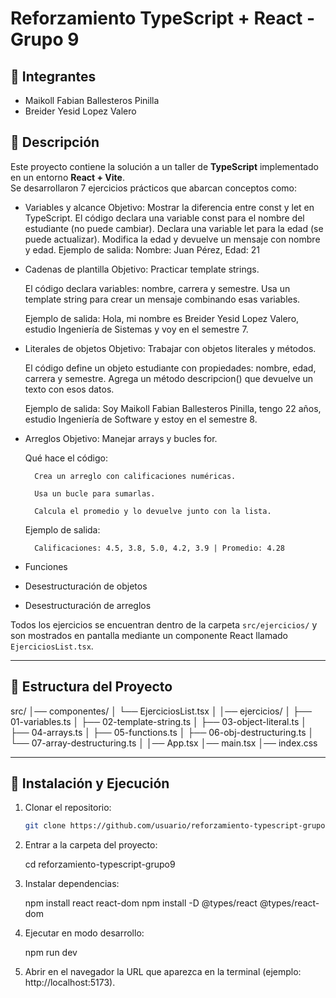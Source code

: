 # Reforzamiento TypeScript + React - Grupo 9

## 👥 Integrantes
- Maikoll Fabian Ballesteros Pinilla  
- Breider Yesid Lopez Valero  

## 📌 Descripción
Este proyecto contiene la solución a un taller de **TypeScript** implementado en un entorno **React + Vite**.  
Se desarrollaron 7 ejercicios prácticos que abarcan conceptos como:
- Variables y alcance
    Objetivo: Mostrar la diferencia entre const y let en TypeScript.
    El código declara una variable const para el nombre del estudiante (no puede cambiar).
    Declara una variable let para la edad (se puede actualizar).
    Modifica la edad y devuelve un mensaje con nombre y edad.
    Ejemplo de salida:
    Nombre: Juan Pérez, Edad: 21
    
- Cadenas de plantilla
    Objetivo: Practicar template strings.

    El código declara variables: nombre, carrera y semestre.
    Usa un template string para crear un mensaje combinando esas variables.

    Ejemplo de salida:
    Hola, mi nombre es Breider Yesid Lopez Valero, estudio Ingeniería de Sistemas y voy en el semestre 7.

- Literales de objetos
    Objetivo: Trabajar con objetos literales y métodos.

    El código define un objeto estudiante con propiedades: nombre, edad, carrera y semestre.
    Agrega un método descripcion() que devuelve un texto con esos datos.

    Ejemplo de salida:
    Soy Maikoll Fabian Ballesteros Pinilla, tengo 22 años, estudio Ingeniería de Software y estoy en el semestre 8.
    
- Arreglos
Objetivo: Manejar arrays y bucles for.

    Qué hace el código:

        Crea un arreglo con calificaciones numéricas.

        Usa un bucle para sumarlas.

        Calcula el promedio y lo devuelve junto con la lista.

    Ejemplo de salida:

        Calificaciones: 4.5, 3.8, 5.0, 4.2, 3.9 | Promedio: 4.28
        
- Funciones
- Desestructuración de objetos
- Desestructuración de arreglos

Todos los ejercicios se encuentran dentro de la carpeta `src/ejercicios/` y son mostrados en pantalla mediante un componente React llamado `EjerciciosList.tsx`.

---

## 📂 Estructura del Proyecto

src/
│── componentes/
│ └── EjerciciosList.tsx
│
│── ejercicios/
│ ├── 01-variables.ts
│ ├── 02-template-string.ts
│ ├── 03-object-literal.ts
│ ├── 04-arrays.ts
│ ├── 05-functions.ts
│ ├── 06-obj-destructuring.ts
│ └── 07-array-destructuring.ts
│
│── App.tsx
│── main.tsx
│── index.css


---

## 🚀 Instalación y Ejecución
1. Clonar el repositorio:
   ```bash
   git clone https://github.com/usuario/reforzamiento-typescript-grupo9.git

2. Entrar a la carpeta del proyecto:

    cd reforzamiento-typescript-grupo9

3. Instalar dependencias:

    npm install react react-dom
    npm install -D @types/react @types/react-dom

4. Ejecutar en modo desarrollo:

    npm run dev

5. Abrir en el navegador la URL que aparezca en la terminal (ejemplo: http://localhost:5173).